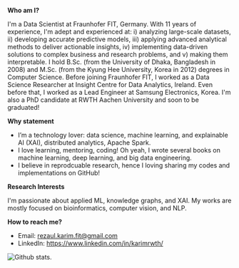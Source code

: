 **Who am I?**

I'm a Data Scientist at Fraunhofer FIT, Germany. With 11 years of experience, I'm adept and experienced at: i) analyzing large-scale datasets, ii) developing accurate predictive models, iii) applying advanced analytical methods to deliver actionable insights, iv) implementing data-driven solutions to complex business and research problems, and v) making them interpretable. I hold B.Sc. (from the University of Dhaka, Bangladesh in 2008) and M.Sc. (from the Kyung Hee University, Korea in 2012) degrees in Computer Science. Before joining Fraunhofer FIT, I worked as a Data Science Researcher at Insight Centre for Data Analytics, Ireland. Even before that, I worked as a Lead Engineer at Samsung Electronics, Korea. I'm also a PhD candidate at RWTH Aachen University and soon to be graduated! 

**Why statement**
- I’m a technology lover: data science, machine learning, and explainable AI (XAI), distributed analytics, Apache Spark. 
- I love learning, mentoring, coding! Oh yeah, I wrote several books on machine learning, deep learning, and big data engineering.
- I believe in reprodcuable research, hence I loving sharing my codes and implementations on GitHub! 

**Research Interests** 

I'm passionate about applied ML, knowledge graphs, and XAI. My works are mostly focused on bioinformatics, computer vision, and NLP.

**How to reach me?**
- Email: rezaul.karim.fit@gmail.com
- LinkedIn: https://www.linkedin.com/in/karimrwth/ 

![Github stats](https://github-readme-stats.vercel.app/api?username=rezacsedu&show_icons=true&hide_border=false).
